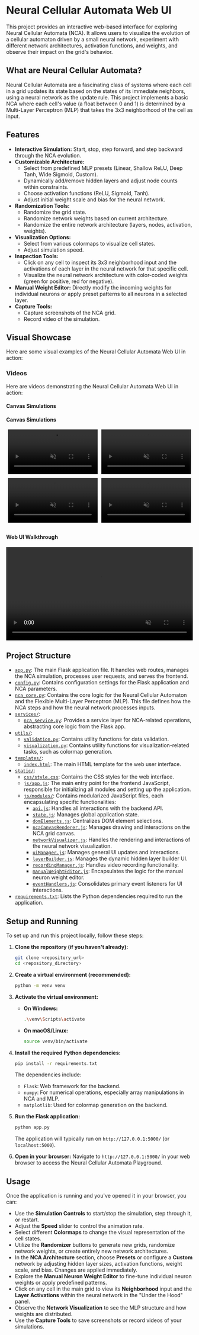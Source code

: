 # Neural Cellular Automata Web UI

This project provides an interactive web-based interface for exploring Neural Cellular Automata (NCA). It allows users to visualize the evolution of a cellular automaton driven by a small neural network, experiment with different network architectures, activation functions, and weights, and observe their impact on the grid's behavior.

## What are Neural Cellular Automata?

Neural Cellular Automata are a fascinating class of systems where each cell in a grid updates its state based on the states of its immediate neighbors, using a neural network as the update rule. This project implements a basic NCA where each cell's value (a float between 0 and 1) is determined by a Multi-Layer Perceptron (MLP) that takes the 3x3 neighborhood of the cell as input.

## Features

*   **Interactive Simulation:** Start, stop, step forward, and step backward through the NCA evolution.
*   **Customizable Architecture:**
    *   Select from predefined MLP presets (Linear, Shallow ReLU, Deep Tanh, Wide Sigmoid, Custom).
    *   Dynamically add/remove hidden layers and adjust node counts within constraints.
    *   Choose activation functions (ReLU, Sigmoid, Tanh).
    *   Adjust initial weight scale and bias for the neural network.
*   **Randomization Tools:**
    *   Randomize the grid state.
    *   Randomize network weights based on current architecture.
    *   Randomize the entire network architecture (layers, nodes, activation, weights).
*   **Visualization Options:**
    *   Select from various colormaps to visualize cell states.
    *   Adjust simulation speed.
*   **Inspection Tools:**
    *   Click on any cell to inspect its 3x3 neighborhood input and the activations of each layer in the neural network for that specific cell.
    *   Visualize the neural network architecture with color-coded weights (green for positive, red for negative).
*   **Manual Weight Editor:** Directly modify the incoming weights for individual neurons or apply preset patterns to all neurons in a selected layer.
*   **Capture Tools:**
    *   Capture screenshots of the NCA grid.
    *   Record video of the simulation.

## Visual Showcase

Here are some visual examples of the Neural Cellular Automata Web UI in action:

### Videos

Here are videos demonstrating the Neural Cellular Automata Web UI in action:

#### Canvas Simulations
#### Canvas Simulations
<div style="display: flex; flex-wrap: wrap; justify-content: space-around;">
    <video src="assets/canvas_video_1.mp4" controls loop muted style="width: 48%; margin-bottom: 10px;"></video>
    <video src="assets/canvas_video_2.mp4" controls loop muted style="width: 48%; margin-bottom: 10px;"></video>
    <video src="assets/canvas_video_3.mp4" controls loop muted style="width: 48%; margin-bottom: 10px;"></video>
    <video src="assets/canvas_video_4.mp4" controls loop muted style="width: 48%; margin-bottom: 10px;"></video>
</div>

#### Web UI Walkthrough
<video src="assets/showcase.mp4" controls loop muted style="width: 100%;"></video>

## Project Structure

*   [`app.py`](app.py): The main Flask application file. It handles web routes, manages the NCA simulation, processes user requests, and serves the frontend.
*   [`config.py`](config.py): Contains configuration settings for the Flask application and NCA parameters.
*   [`nca_core.py`](nca_core.py): Contains the core logic for the Neural Cellular Automaton and the Flexible Multi-Layer Perceptron (MLP). This file defines how the NCA steps and how the neural network processes inputs.
*   [`services/`](services/):
    *   [`nca_service.py`](services/nca_service.py): Provides a service layer for NCA-related operations, abstracting core logic from the Flask app.
*   [`utils/`](utils/):
    *   [`validation.py`](utils/validation.py): Contains utility functions for data validation.
    *   [`visualization.py`](utils/visualization.py): Contains utility functions for visualization-related tasks, such as colormap generation.
*   [`templates/`](templates/):
    *   [`index.html`](templates/index.html): The main HTML template for the web user interface.
*   [`static/`](static/):
    *   [`css/style.css`](static/css/style.css): Contains the CSS styles for the web interface.
    *   [`js/app.js`](static/js/app.js): The main entry point for the frontend JavaScript, responsible for initializing all modules and setting up the application.
    *   [`js/modules/`](static/js/modules/): Contains modularized JavaScript files, each encapsulating specific functionalities:
        *   [`api.js`](static/js/modules/api.js): Handles all interactions with the backend API.
        *   [`state.js`](static/js/modules/state.js): Manages global application state.
        *   [`domElements.js`](static/js/modules/domElements.js): Centralizes DOM element selections.
        *   [`ncaCanvasRenderer.js`](static/js/modules/ncaCanvasRenderer.js): Manages drawing and interactions on the NCA grid canvas.
        *   [`networkVisualizer.js`](static/js/modules/networkVisualizer.js): Handles the rendering and interactions of the neural network visualization.
        *   [`uiManager.js`](static/js/modules/uiManager.js): Manages general UI updates and interactions.
        *   [`layerBuilder.js`](static/js/modules/layerBuilder.js): Manages the dynamic hidden layer builder UI.
        *   [`recordingManager.js`](static/js/modules/recordingManager.js): Handles video recording functionality.
        *   [`manualWeightEditor.js`](static/js/modules/manualWeightEditor.js): Encapsulates the logic for the manual neuron weight editor.
        *   [`eventHandlers.js`](static/js/modules/eventHandlers.js): Consolidates primary event listeners for UI interactions.
*   [`requirements.txt`](requirements.txt): Lists the Python dependencies required to run the application.

## Setup and Running

To set up and run this project locally, follow these steps:

1.  **Clone the repository (if you haven't already):**
    ```bash
    git clone <repository_url>
    cd <repository_directory>
    ```

2.  **Create a virtual environment (recommended):**
    ```bash
    python -m venv venv
    ```

3.  **Activate the virtual environment:**
    *   **On Windows:**
        ```bash
        .\venv\Scripts\activate
        ```
    *   **On macOS/Linux:**
        ```bash
        source venv/bin/activate
        ```

4.  **Install the required Python dependencies:**
    ```bash
    pip install -r requirements.txt
    ```
    The dependencies include:
    *   `Flask`: Web framework for the backend.
    *   `numpy`: For numerical operations, especially array manipulations in NCA and MLP.
    *   `matplotlib`: Used for colormap generation on the backend.

5.  **Run the Flask application:**
    ```bash
    python app.py
    ```
    The application will typically run on `http://127.0.0.1:5000/` (or `localhost:5000`).

6.  **Open in your browser:**
    Navigate to `http://127.0.0.1:5000/` in your web browser to access the Neural Cellular Automata Playground.

## Usage

Once the application is running and you've opened it in your browser, you can:

*   Use the **Simulation Controls** to start/stop the simulation, step through it, or restart.
*   Adjust the **Speed** slider to control the animation rate.
*   Select different **Colormaps** to change the visual representation of the cell states.
*   Utilize the **Randomizer** buttons to generate new grids, randomize network weights, or create entirely new network architectures.
*   In the **NCA Architecture** section, choose **Presets** or configure a **Custom** network by adjusting hidden layer sizes, activation functions, weight scale, and bias. Changes are applied immediately.
*   Explore the **Manual Neuron Weight Editor** to fine-tune individual neuron weights or apply predefined patterns.
*   Click on any cell in the main grid to view its **Neighborhood** input and the **Layer Activations** within the neural network in the "Under the Hood" panel.
*   Observe the **Network Visualization** to see the MLP structure and how weights are distributed.
*   Use the **Capture Tools** to save screenshots or record videos of your simulations.
